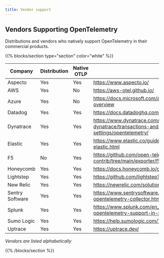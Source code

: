 ```yaml
---
title: Vendor support
---
```


<a class="td-offset-anchor"></a>

<section class="row td-box td-box--1 position-relative td-box--gradient td-box--height-auto">
  <div class="container text-center td-arrow-down">
    <h1>Vendors Supporting OpenTelemetry</h1>
    <span class="h4 mb-0">
      <p>Distributions and vendors who natively support OpenTelemetry in their commercial products.</p>
    </span>
  </div>
</section>

{{% blocks/section type="section" color="white" %}}

| Company         | Distribution | Native OTLP | Reference                                                                                                                        |
| --------------- | ------------ | ----------- | -------------------------------------------------------------------------------------------------------------------------------- |
| Aspecto         | Yes          | Yes         | https://www.aspecto.io/                                                                                                          |
| AWS             | Yes          | No          | https://aws-otel.github.io/                                                                                                      |
| Azure           | Yes          | No          | https://docs.microsoft.com/azure/azure-monitor/app/opentelemetry-overview                                                        |
| Datadog         | Yes          | Yes         | https://docs.datadoghq.com/tracing/setup_overview/open_standards                                                                 |
| Dynatrace       | Yes          | Yes         | https://www.dynatrace.com/support/help/how-to-use-dynatrace/transactions-and-services/service-monitoring-settings/opentelemetry/ |
| Elastic         | Yes          | Yes         | https://www.elastic.co/guide/en/apm/get-started/current/open-telemetry-elastic.html                                              |
| F5              | No           | Yes         | https://github.com/open-telemetry/opentelemetry-collector-contrib/tree/main/exporter/f5cloudexporter                             |
| Honeycomb       | Yes          | Yes         | https://docs.honeycomb.io/getting-data-in/                                                                                       |
| Lightstep       | Yes          | Yes         | https://github.com/lightstep?q=launcher                                                                                          |
| New Relic       | Yes          | Yes         | https://newrelic.com/solutions/opentelemetry                                                                                     |
| Sentry Software | Yes          | Yes         | https://www.sentrysoftware.com/products/hardware-sentry-opentelemetry-collector.html                                             |
| Splunk          | Yes          | Yes         | https://www.splunk.com/en_us/blog/conf-splunklive/announcing-native-opentelemetry-support-in-splunk-apm.html                     |
| Sumo Logic      | Yes          | Yes         | https://help.sumologic.com/Traces/Getting_Started_with_Transaction_Tracing                                                       |
| Uptrace         | Yes          | Yes         | https://uptrace.dev/                                                                                                             |

_Vendors are listed alphabetically_

{{% /blocks/section %}}
